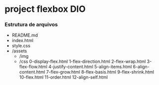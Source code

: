 # project flexbox DIO

### Estrutura de arquivos

- README.md
- index.html
- style.css
- /assets
    - /img
    - /css
0-display-flex.html
1-flex-direction.html
2-flex-wrap.html
3-flex-flow.html
4-justify-content.html
5-align-items.html
6-align-content.html
7-flex-grow.html
8-flex-basis.html
9-flex-shrink.html
10-flex.html
11-order.html
12-align-self.html
